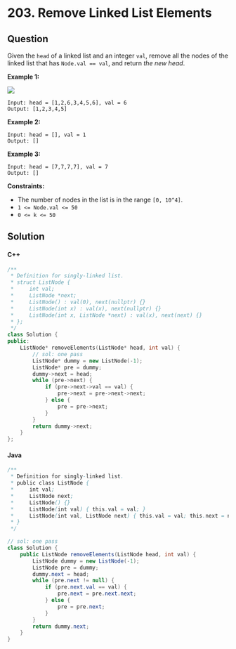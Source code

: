 # 203. Remove Linked List Elements

## Question

Given the `head` of a linked list and an integer `val`, remove all the nodes of the linked list that has `Node.val == val`, and return _the new head_.

**Example 1:**

![](https://assets.leetcode.com/uploads/2021/03/06/removelinked-list.jpg)

```
Input: head = [1,2,6,3,4,5,6], val = 6
Output: [1,2,3,4,5]
```

**Example 2:**

```
Input: head = [], val = 1
Output: []
```

**Example 3:**

```
Input: head = [7,7,7,7], val = 7
Output: []
```

**Constraints:**

* The number of nodes in the list is in the range `[0, 10^4]`.
* `1 <= Node.val <= 50`
* `0 <= k <= 50`

## Solution

#### C++

```cpp
/**
 * Definition for singly-linked list.
 * struct ListNode {
 *     int val;
 *     ListNode *next;
 *     ListNode() : val(0), next(nullptr) {}
 *     ListNode(int x) : val(x), next(nullptr) {}
 *     ListNode(int x, ListNode *next) : val(x), next(next) {}
 * };
 */
class Solution {
public:
    ListNode* removeElements(ListNode* head, int val) {
        // sol: one pass
        ListNode* dummy = new ListNode(-1);
        ListNode* pre = dummy;
        dummy->next = head;
        while (pre->next) {
            if (pre->next->val == val) {
                pre->next = pre->next->next;
            } else {
                pre = pre->next;
            }
        }
        return dummy->next;
    }
};
```

#### Java

```java
/**
 * Definition for singly-linked list.
 * public class ListNode {
 *     int val;
 *     ListNode next;
 *     ListNode() {}
 *     ListNode(int val) { this.val = val; }
 *     ListNode(int val, ListNode next) { this.val = val; this.next = next; }
 * }
 */

// sol: one pass
class Solution {
    public ListNode removeElements(ListNode head, int val) {
        ListNode dummy = new ListNode(-1);
        ListNode pre = dummy;
        dummy.next = head;
        while (pre.next != null) {
            if (pre.next.val == val) {
                pre.next = pre.next.next;
            } else {
                pre = pre.next;
            }
        }
        return dummy.next;
    }
}
```
